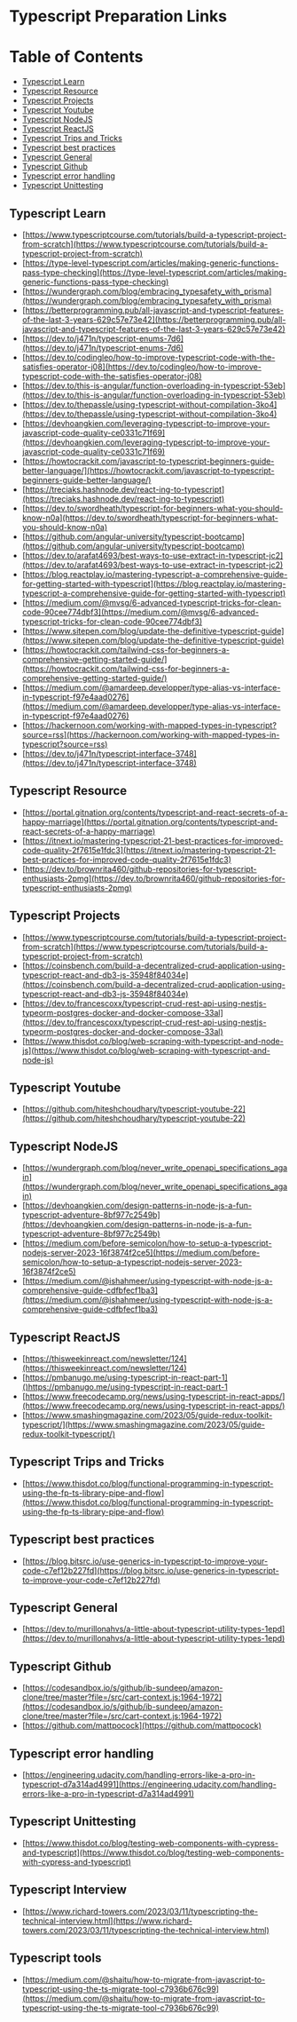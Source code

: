 # Typescript Preparation Links

Table of Contents
=================
   * [Typescript Learn](#typescript-learn)
   * [Typescript Resource](#typescript-resource)
   * [Typescript Projects](#typescript-projects)
   * [Typescript Youtube](#typescript-youtube)
   * [Typescript NodeJS](#typescript-nodejs)
   * [Typescript ReactJS](#typescript-reactjs)
   * [Typescript Trips and Tricks](#typescript-trips-and-tricks)
   * [Typescript best practices](#typescript-best-practices)
   * [Typescript General](#typescript-general)
   * [Typescript Github](#typescript-github)
   * [Typescript error handling](#typescript-error-handling)
   * [Typescript Unittesting](#typescript-unittesting)

## Typescript Learn
- [https://www.typescriptcourse.com/tutorials/build-a-typescript-project-from-scratch](https://www.typescriptcourse.com/tutorials/build-a-typescript-project-from-scratch)<br>
- [https://type-level-typescript.com/articles/making-generic-functions-pass-type-checking](https://type-level-typescript.com/articles/making-generic-functions-pass-type-checking)<br>
- [https://wundergraph.com/blog/embracing_typesafety_with_prisma](https://wundergraph.com/blog/embracing_typesafety_with_prisma)<br>
- [https://betterprogramming.pub/all-javascript-and-typescript-features-of-the-last-3-years-629c57e73e42](https://betterprogramming.pub/all-javascript-and-typescript-features-of-the-last-3-years-629c57e73e42)<br>
- [https://dev.to/j471n/typescript-enums-7d6](https://dev.to/j471n/typescript-enums-7d6)<br>
- [https://dev.to/codingleo/how-to-improve-typescript-code-with-the-satisfies-operator-j08](https://dev.to/codingleo/how-to-improve-typescript-code-with-the-satisfies-operator-j08)<br>
- [https://dev.to/this-is-angular/function-overloading-in-typescript-53eb](https://dev.to/this-is-angular/function-overloading-in-typescript-53eb)<br>
- [https://dev.to/thepassle/using-typescript-without-compilation-3ko4](https://dev.to/thepassle/using-typescript-without-compilation-3ko4)<br>
- [https://devhoangkien.com/leveraging-typescript-to-improve-your-javascript-code-quality-ce0331c71f69](https://devhoangkien.com/leveraging-typescript-to-improve-your-javascript-code-quality-ce0331c71f69)<br>
- [https://howtocrackit.com/javascript-to-typescript-beginners-guide-better-language/](https://howtocrackit.com/javascript-to-typescript-beginners-guide-better-language/)<br>
- [https://treciaks.hashnode.dev/react-ing-to-typescript](https://treciaks.hashnode.dev/react-ing-to-typescript)<br>
- [https://dev.to/swordheath/typescript-for-beginners-what-you-should-know-n0a](https://dev.to/swordheath/typescript-for-beginners-what-you-should-know-n0a)<br>
- [https://github.com/angular-university/typescript-bootcamp](https://github.com/angular-university/typescript-bootcamp)<br>
- [https://dev.to/arafat4693/best-ways-to-use-extract-in-typescript-jc2](https://dev.to/arafat4693/best-ways-to-use-extract-in-typescript-jc2)<br>
- [https://blog.reactplay.io/mastering-typescript-a-comprehensive-guide-for-getting-started-with-typescript](https://blog.reactplay.io/mastering-typescript-a-comprehensive-guide-for-getting-started-with-typescript)<br>
- [https://medium.com/@mvsg/6-advanced-typescript-tricks-for-clean-code-90cee774dbf3](https://medium.com/@mvsg/6-advanced-typescript-tricks-for-clean-code-90cee774dbf3)<br>
- [https://www.sitepen.com/blog/update-the-definitive-typescript-guide](https://www.sitepen.com/blog/update-the-definitive-typescript-guide)<br>
- [https://howtocrackit.com/tailwind-css-for-beginners-a-comprehensive-getting-started-guide/](https://howtocrackit.com/tailwind-css-for-beginners-a-comprehensive-getting-started-guide/)<br>
- [https://medium.com/@amardeep.developper/type-alias-vs-interface-in-typescript-f97e4aad0276](https://medium.com/@amardeep.developper/type-alias-vs-interface-in-typescript-f97e4aad0276)<br>
- [https://hackernoon.com/working-with-mapped-types-in-typescript?source=rss](https://hackernoon.com/working-with-mapped-types-in-typescript?source=rss)<br>
- [https://dev.to/j471n/typescript-interface-3748](https://dev.to/j471n/typescript-interface-3748)<br>

## Typescript Resource
- [https://portal.gitnation.org/contents/typescript-and-react-secrets-of-a-happy-marriage](https://portal.gitnation.org/contents/typescript-and-react-secrets-of-a-happy-marriage)<br>
- [https://itnext.io/mastering-typescript-21-best-practices-for-improved-code-quality-2f7615e1fdc3](https://itnext.io/mastering-typescript-21-best-practices-for-improved-code-quality-2f7615e1fdc3)<br>
- [https://dev.to/brownrita460/github-repositories-for-typescript-enthusiasts-2pmg](https://dev.to/brownrita460/github-repositories-for-typescript-enthusiasts-2pmg)<br>

## Typescript Projects
- [https://www.typescriptcourse.com/tutorials/build-a-typescript-project-from-scratch](https://www.typescriptcourse.com/tutorials/build-a-typescript-project-from-scratch)<br>
- [https://coinsbench.com/build-a-decentralized-crud-application-using-typescript-react-and-db3-js-35948f84034e](https://coinsbench.com/build-a-decentralized-crud-application-using-typescript-react-and-db3-js-35948f84034e)<br>
- [https://dev.to/francescoxx/typescript-crud-rest-api-using-nestjs-typeorm-postgres-docker-and-docker-compose-33al](https://dev.to/francescoxx/typescript-crud-rest-api-using-nestjs-typeorm-postgres-docker-and-docker-compose-33al)<br>
- [https://www.thisdot.co/blog/web-scraping-with-typescript-and-node-js](https://www.thisdot.co/blog/web-scraping-with-typescript-and-node-js)<br>

## Typescript Youtube
- [https://github.com/hiteshchoudhary/typescript-youtube-22](https://github.com/hiteshchoudhary/typescript-youtube-22)<br>

## Typescript NodeJS
 - [https://wundergraph.com/blog/never_write_openapi_specifications_again](https://wundergraph.com/blog/never_write_openapi_specifications_again)<br>
 - [https://devhoangkien.com/design-patterns-in-node-js-a-fun-typescript-adventure-8bf977c2549b](https://devhoangkien.com/design-patterns-in-node-js-a-fun-typescript-adventure-8bf977c2549b)<br>
 - [https://medium.com/before-semicolon/how-to-setup-a-typescript-nodejs-server-2023-16f3874f2ce5](https://medium.com/before-semicolon/how-to-setup-a-typescript-nodejs-server-2023-16f3874f2ce5)<br>
 - [https://medium.com/@ishahmeer/using-typescript-with-node-js-a-comprehensive-guide-cdfbfecf1ba3](https://medium.com/@ishahmeer/using-typescript-with-node-js-a-comprehensive-guide-cdfbfecf1ba3)<br>

## Typescript ReactJS
- [https://thisweekinreact.com/newsletter/124](https://thisweekinreact.com/newsletter/124)<br>
- [https://pmbanugo.me/using-typescript-in-react-part-1]()https://pmbanugo.me/using-typescript-in-react-part-1<br>
- [https://www.freecodecamp.org/news/using-typescript-in-react-apps/](https://www.freecodecamp.org/news/using-typescript-in-react-apps/)<br>
- [https://www.smashingmagazine.com/2023/05/guide-redux-toolkit-typescript/](https://www.smashingmagazine.com/2023/05/guide-redux-toolkit-typescript/)<br>


## Typescript Trips and Tricks
  - [https://www.thisdot.co/blog/functional-programming-in-typescript-using-the-fp-ts-library-pipe-and-flow](https://www.thisdot.co/blog/functional-programming-in-typescript-using-the-fp-ts-library-pipe-and-flow)<br>

## Typescript best practices
- [https://blog.bitsrc.io/use-generics-in-typescript-to-improve-your-code-c7ef12b227fd](https://blog.bitsrc.io/use-generics-in-typescript-to-improve-your-code-c7ef12b227fd)<br>

## Typescript General
- [https://dev.to/murillonahvs/a-little-about-typescript-utility-types-1epd](https://dev.to/murillonahvs/a-little-about-typescript-utility-types-1epd)<br>

## Typescript Github
- [https://codesandbox.io/s/github/ib-sundeep/amazon-clone/tree/master?file=/src/cart-context.js:1964-1972](https://codesandbox.io/s/github/ib-sundeep/amazon-clone/tree/master?file=/src/cart-context.js:1964-1972)<br>
- [https://github.com/mattpocock](https://github.com/mattpocock)<br>

## Typescript error handling
- [https://engineering.udacity.com/handling-errors-like-a-pro-in-typescript-d7a314ad4991](https://engineering.udacity.com/handling-errors-like-a-pro-in-typescript-d7a314ad4991)<br>

## Typescript Unittesting
- [https://www.thisdot.co/blog/testing-web-components-with-cypress-and-typescript](https://www.thisdot.co/blog/testing-web-components-with-cypress-and-typescript)<br>

## Typescript Interview
- [https://www.richard-towers.com/2023/03/11/typescripting-the-technical-interview.html](https://www.richard-towers.com/2023/03/11/typescripting-the-technical-interview.html)<br>

## Typescript tools
- [https://medium.com/@shaitu/how-to-migrate-from-javascript-to-typescript-using-the-ts-migrate-tool-c7936b676c99](https://medium.com/@shaitu/how-to-migrate-from-javascript-to-typescript-using-the-ts-migrate-tool-c7936b676c99)<br>

